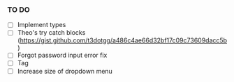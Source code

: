 ### TO DO

- [ ] Implement types
- [ ] Theo's try catch blocks (https://gist.github.com/t3dotgg/a486c4ae66d32bf17c09c73609dacc5b)
- [ ] Forgot password input error fix
- [ ] Tag
- [ ] Increase size of dropdown menu
